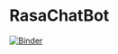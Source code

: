 # RasaChatBot

[![Binder](https://mybinder.org/badge_logo.svg)](https://mybinder.org/v2/gh/Newtoun/RasaChatBot.git/HEAD)
